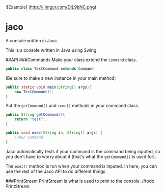 ![Example]
(http://i.imgur.com/DiL9bNC.png)

# jaco
A console written in Java.

This is a console written in Java using Swing.

##API
###Commands
Make your class extend the `Command` class.
```java
public class TestCommand extends Command
```
(Be sure to make a new instance in your main method)
```java
public static void main(String[] args){
	new TestCommand();
}
```
Put the `getCommand()` and `exec()` methods in your command class.
```java
public String getCommand(){
	return "test";
}

public void exec(String in, String[] args) {
	//Run Command
}
```
Jaco automatically tests if your command is the command being inputed, so you don't have to worry about it (that's what the `getCommand()` is used for).

The `exec()` method is run when your command is inputed. In here, you can use the rest of the Jaco API to do different things.

###PrintStream
PrintStream is what is used to print to the console.
//todo PrintStream
